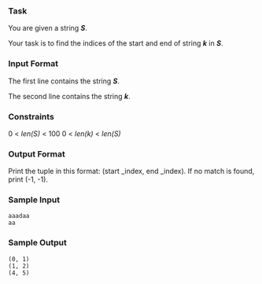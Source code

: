 ### Task 
You are given a string ***S***. 

Your task is to find the indices of the start and end of string ***k*** in ***S***.

### Input Format
The first line contains the string ***S***. 

The second line contains the string ***k***.

### Constraints

0 < *len(S)* < 100 
0 < *len(k)* < *len(S)* 

### Output Format

Print the tuple in this format: (start _index, end _index). 
If no match is found, print (-1, -1).

### Sample Input
```
aaadaa
aa
```
### Sample Output
```
(0, 1)  
(1, 2)
(4, 5)
```
